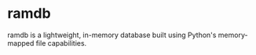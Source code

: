 # ramdb
ramdb is a lightweight, in-memory database built using Python's memory-mapped file capabilities.

